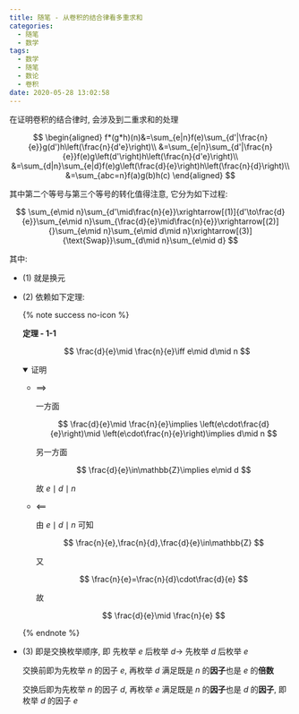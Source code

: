 ```yaml
---
title: 随笔 - 从卷积的结合律看多重求和
categories:
  - 随笔
  - 数学
tags:
  - 数学
  - 随笔
  - 数论
  - 卷积
date: 2020-05-28 13:02:58
---
```


在证明卷积的结合律时, 会涉及到二重求和的处理

<!-- more -->

$$
\begin{aligned}
  f*(g*h)(n)&=\sum_{e|n}f(e)\sum_{d'|\frac{n}{e}}g(d')h\left(\frac{n}{d'e}\right)\\
  &=\sum_{e|n}\sum_{d'|\frac{n}{e}}f(e)g\left(d'\right)h\left(\frac{n}{d'e}\right)\\
  &=\sum_{d|n}\sum_{e|d}f(e)g\left(\frac{d}{e}\right)h\left(\frac{n}{d}\right)\\
  &=\sum_{abc=n}f(a)g(b)h(c)
\end{aligned}
$$

其中第二个等号与第三个等号的转化值得注意, 它分为如下过程:

$$
\sum_{e\mid n}\sum_{d'\mid\frac{n}{e}}\xrightarrow[(1)]{d'\to\frac{d}{e}}\sum_{e\mid n}\sum_{\frac{d}{e}\mid\frac{n}{e}}\xrightarrow[(2)]{}\sum_{e\mid n}\sum_{e\mid d\mid n}\xrightarrow[(3)]{\text{Swap}}\sum_{d\mid n}\sum_{e\mid d}
$$

其中:

- $(1)$ 就是换元

- $(2)$ 依赖如下定理:

  {% note success no-icon %}

  **<a id="th-1-1">定理 - 1-1</a>**

  $$
  \frac{d}{e}\mid \frac{n}{e}\iff e\mid d\mid n
  $$

  <details open>
  <summary>证明</summary>

  - $\implies$

    一方面

    $$
    \frac{d}{e}\mid \frac{n}{e}\implies \left(e\cdot\frac{d}{e}\right)\mid \left(e\cdot\frac{n}{e}\right)\implies d\mid n
    $$

    另一方面

    $$
    \frac{d}{e}\in\mathbb{Z}\implies e\mid d
    $$

    故 $e\mid d\mid n$

  - $\impliedby$

    由 $e\mid d\mid n$ 可知

    $$
    \frac{n}{e},\frac{n}{d},\frac{d}{e}\in\mathbb{Z}
    $$

    又

    $$
    \frac{n}{e}=\frac{n}{d}\cdot\frac{d}{e}
    $$

    故

    $$
    \frac{d}{e}\mid \frac{n}{e}
    $$

  </details>

  {% endnote %}

- $(3)$ 即是交换枚举顺序, 即 先枚举 $e$ 后枚举 $d\longrightarrow$ 先枚举 $d$ 后枚举 $e$

  交换前即为先枚举 $n$ 的因子 $e$, 再枚举 $d$ 满足既是 $n$ 的**因子**也是 $e$ 的**倍数**

  交换后即为先枚举 $n$ 的因子 $d$, 再枚举 $e$ 满足既是 $n$ 的**因子**也是 $d$ 的**因子**, 即枚举 $d$ 的因子 $e$
